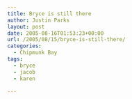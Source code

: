 ```yaml
---
title: Bryce is still there
author: Justin Parks
layout: post
date: 2005-08-16T01:53:23+00:00
url: /2005/08/15/bryce-is-still-there/
categories:
  - Chipmunk Bay
tags:
  - bryce
  - jacob
  - karen

---
```

